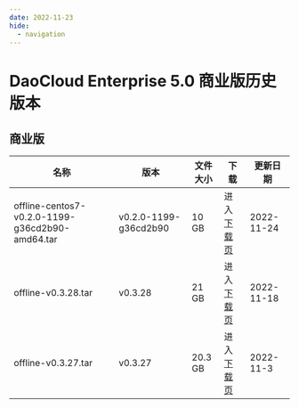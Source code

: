 ```yaml
---
date: 2022-11-23
hide:
  - navigation
---
```


# DaoCloud Enterprise 5.0 商业版历史版本

## 商业版

| 名称 | 版本 | 文件大小 | 下载  | 更新日期 |
| ----- | ----- | ----- | ----- | ----- |
| offline-centos7-v0.2.0-1199-g36cd2b90-amd64.tar | v0.2.0-1199-g36cd2b90 | 10 GB | 进入[下载页](./dce5-installer-v0.2.0-1199-g36cd2b90.md) | 2022-11-24 |
| offline-v0.3.28.tar | v0.3.28 | 21 GB | 进入[下载页](./dce5-installer-v0.3.28.md) | 2022-11-18 |
| offline-v0.3.27.tar | v0.3.27 | 20.3 GB | 进入[下载页](./dce5-installer-v0.3.27.md) | 2022-11-3 |
